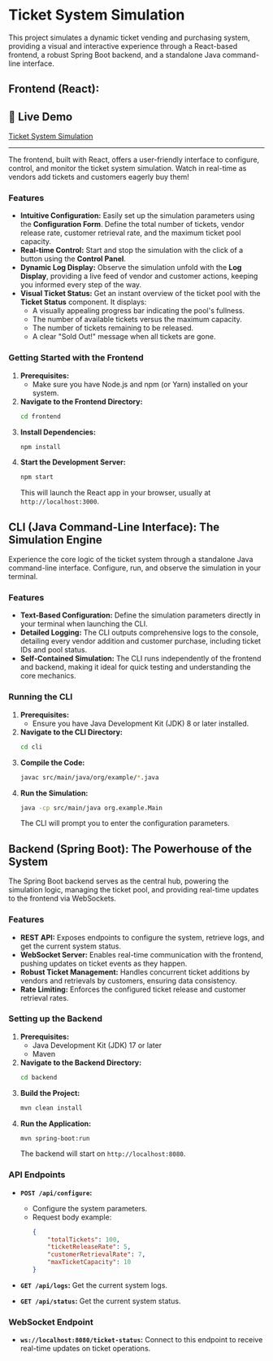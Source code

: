 # Ticket System Simulation

This project simulates a dynamic ticket vending and purchasing system, providing a visual and interactive experience through a React-based frontend, a robust Spring Boot backend, and a standalone Java command-line interface.

## Frontend (React): 

## 🔗 Live Demo
[Ticket System Simulation](https://ticket-system-simulation.vercel.app/)

---

The frontend, built with React, offers a user-friendly interface to configure, control, and monitor the ticket system simulation. Watch in real-time as vendors add tickets and customers eagerly buy them!

### Features

*   **Intuitive Configuration:** Easily set up the simulation parameters using the **Configuration Form**. Define the total number of tickets, vendor release rate, customer retrieval rate, and the maximum ticket pool capacity.
*   **Real-time Control:** Start and stop the simulation with the click of a button using the **Control Panel**.
*   **Dynamic Log Display:**  Observe the simulation unfold with the **Log Display**, providing a live feed of vendor and customer actions, keeping you informed every step of the way.
*   **Visual Ticket Status:** Get an instant overview of the ticket pool with the **Ticket Status** component. It displays:
    *   A visually appealing progress bar indicating the pool's fullness.
    *   The number of available tickets versus the maximum capacity.
    *   The number of tickets remaining to be released.
    *   A clear "Sold Out!" message when all tickets are gone.

### Getting Started with the Frontend

1. **Prerequisites:**
    *   Make sure you have Node.js and npm (or Yarn) installed on your system.
2. **Navigate to the Frontend Directory:**
    ```bash
    cd frontend
    ```
3. **Install Dependencies:**
    ```bash
    npm install
    ```
4. **Start the Development Server:**
    ```bash
    npm start
    ```
    This will launch the React app in your browser, usually at `http://localhost:3000`.

## CLI (Java Command-Line Interface): The Simulation Engine

Experience the core logic of the ticket system through a standalone Java command-line interface. Configure, run, and observe the simulation in your terminal.

### Features

*   **Text-Based Configuration:** Define the simulation parameters directly in your terminal when launching the CLI.
*   **Detailed Logging:**  The CLI outputs comprehensive logs to the console, detailing every vendor addition and customer purchase, including ticket IDs and pool status.
*   **Self-Contained Simulation:** The CLI runs independently of the frontend and backend, making it ideal for quick testing and understanding the core mechanics.

### Running the CLI

1. **Prerequisites:**
    *   Ensure you have Java Development Kit (JDK) 8 or later installed.
2. **Navigate to the CLI Directory:**
    ```bash
    cd cli
    ```
3. **Compile the Code:**
    ```bash
    javac src/main/java/org/example/*.java
    ```
4. **Run the Simulation:**
    ```bash
    java -cp src/main/java org.example.Main
    ```
    The CLI will prompt you to enter the configuration parameters.

## Backend (Spring Boot): The Powerhouse of the System

The Spring Boot backend serves as the central hub, powering the simulation logic, managing the ticket pool, and providing real-time updates to the frontend via WebSockets.

### Features

*   **REST API:** Exposes endpoints to configure the system, retrieve logs, and get the current system status.
*   **WebSocket Server:** Enables real-time communication with the frontend, pushing updates on ticket events as they happen.
*   **Robust Ticket Management:**  Handles concurrent ticket additions by vendors and retrievals by customers, ensuring data consistency.
*   **Rate Limiting:**  Enforces the configured ticket release and customer retrieval rates.

### Setting up the Backend

1. **Prerequisites:**
    *   Java Development Kit (JDK) 17 or later
    *   Maven
2. **Navigate to the Backend Directory:**
    ```bash
    cd backend
    ```
3. **Build the Project:**
    ```bash
    mvn clean install
    ```
4. **Run the Application:**
    ```bash
    mvn spring-boot:run
    ```
    The backend will start on `http://localhost:8080`.

### API Endpoints

*   **`POST /api/configure`:**
    *   Configure the system parameters.
    *   Request body example:
        ```json
        {
            "totalTickets": 100,
            "ticketReleaseRate": 5,
            "customerRetrievalRate": 7,
            "maxTicketCapacity": 10
        }
        ```

*   **`GET /api/logs`:** Get the current system logs.
*   **`GET /api/status`:** Get the current system status.

### WebSocket Endpoint

*   **`ws://localhost:8080/ticket-status`:**  Connect to this endpoint to receive real-time updates on ticket operations.


